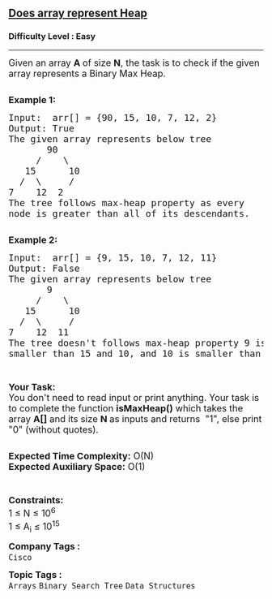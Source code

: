 <h2><a href="https://practice.geeksforgeeks.org/problems/does-array-represent-heap4345/1">Does array represent Heap</a></h2><h3>Difficulty Level : Easy</h3><hr><div class="problems_problem_content__Xm_eO"><p><span style="font-size:18px">Given an array <strong>A </strong>of size <strong>N</strong>, the task is&nbsp;to check if the given array represents a Binary Max Heap.</span></p>

<p><br>
<span style="font-size:18px"><strong>Example 1:</strong></span></p>

<pre><span style="font-size:18px">Input:  arr[] = {90, 15, 10, 7, 12, 2}
Output: True
The given array represents below tree
       90
     /    \
   15      10
  /  \     /
7    12  2
The tree follows max-heap property as every
node is greater than all of its descendants.
</span></pre>

<div><br>
<span style="font-size:18px"><strong>Example 2:</strong></span></div>

<pre><span style="font-size:18px">Input:  arr[] = {9, 15, 10, 7, 12, 11}
Output: False
The given array represents below tree
       9
     /    \
   15      10
  /  \     /
7    12  11
The tree doesn't follows max-heap property 9 is
smaller than 15 and 10, and 10 is smaller than 11. </span></pre>

<p>&nbsp;</p>

<p><span style="font-size:18px"><strong>Your Task:&nbsp;&nbsp;</strong><br>
You don't need to read input or print anything. Your task is to complete the function <strong>isMaxHeap()</strong>&nbsp;which takes the array <strong>A[]</strong> and its size <strong>N</strong><strong> </strong>as inputs and returns &nbsp;"1", else print "0" (without quotes).</span></p>

<p><br>
<span style="font-size:18px"><strong>Expected Time Complexity:</strong> O(N)<br>
<strong>Expected Auxiliary Space:</strong> O(1)</span></p>

<p>&nbsp;</p>

<p><span style="font-size:18px"><strong>Constraints:</strong><br>
1 ≤ N ≤ 10<sup>6</sup><br>
1 ≤ A<sub>i</sub> ≤ 10<sup>15</sup></span></p>
</div><p><span style=font-size:18px><strong>Company Tags : </strong><br><code>Cisco</code>&nbsp;<br><p><span style=font-size:18px><strong>Topic Tags : </strong><br><code>Arrays</code>&nbsp;<code>Binary Search Tree</code>&nbsp;<code>Data Structures</code>&nbsp;